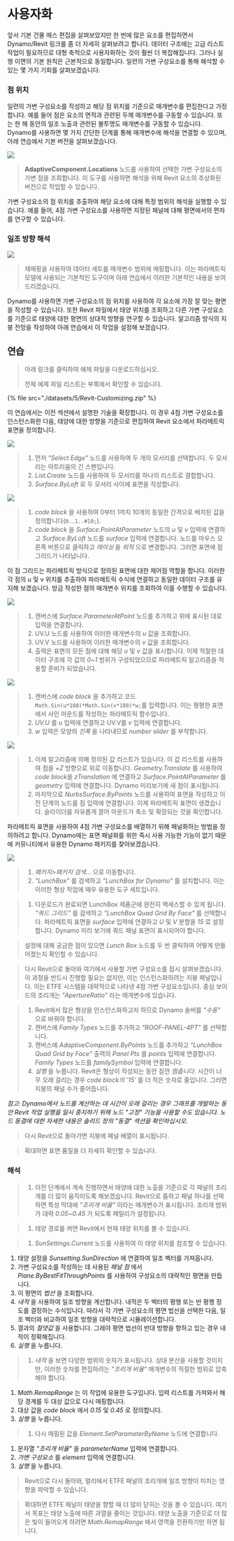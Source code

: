# 사용자화

앞서 기본 건물 매스 편집을 살펴보았지만 한 번에 많은 요소를 편집하면서 Dynamo/Revit 링크를 좀 더 자세히 살펴보려고 합니다. 데이터 구조에는 고급 리스트 작업이 필요하므로 대형 축척으로 사용자화하는 것이 훨씬 더 복잡해집니다. 그러나 실행 이면의 기본 원칙은 근본적으로 동일합니다. 일련의 가변 구성요소를 통해 해석할 수 있는 몇 가지 기회를 살펴보겠습니다.

### 점 위치

일련의 가변 구성요소를 작성하고 해당 점 위치를 기준으로 매개변수를 편집한다고 가정합니다. 예를 들어 점은 요소의 면적과 관련된 두께 매개변수를 구동할 수 있습니다. 또는 한 해 동안의 일조 노출과 관련된 불투명도 매개변수를 구동할 수 있습니다. Dynamo를 사용하면 몇 가지 간단한 단계를 통해 매개변수에 해석을 연결할 수 있으며, 아래 연습에서 기본 버전을 살펴보겠습니다.

![](./images/5/customizing-pointlocation.jpg)

> **AdaptiveComponent.Locations** 노드를 사용하여 선택한 가변 구성요소의 가변 점을 조회합니다. 이 도구를 사용하면 해석을 위해 Revit 요소의 추상화된 버전으로 작업할 수 있습니다.

가변 구성요소의 점 위치를 추출하여 해당 요소에 대해 특정 범위의 해석을 실행할 수 있습니다. 예를 들어, 4점 가변 구성요소를 사용하면 지정된 패널에 대해 평면에서의 편차를 연구할 수 있습니다.

### 일조 방향 해석

![](./images/5/customizing-solarorientationanalysis.jpg)

> 재매핑을 사용하여 데이터 세트를 매개변수 범위에 매핑합니다. 이는 파라메트릭 모델에 사용되는 기본적인 도구이며 아래 연습에서 이러한 기본적인 내용을 보여드리겠습니다.

Dynamo를 사용하면 가변 구성요소의 점 위치를 사용하여 각 요소에 가장 잘 맞는 평면을 작성할 수 있습니다. 또한 Revit 파일에서 태양 위치를 조회하고 다른 가변 구성요소를 기준으로 태양에 대한 평면의 상대적 방향을 연구할 수 있습니다. 알고리즘 방식의 지붕 전망을 작성하여 아래 연습에서 이 작업을 설정해 보겠습니다.

## 연습

> 아래 링크를 클릭하여 예제 파일을 다운로드하십시오.
>
> 전체 예제 파일 리스트는 부록에서 확인할 수 있습니다.

{% file src="./datasets/5/Revit-Customizing.zip" %}

이 연습에서는 이전 섹션에서 설명한 기술을 확장합니다. 이 경우 4점 가변 구성요소를 인스턴스화한 다음, 태양에 대한 방향을 기준으로 편집하여 Revit 요소에서 파라메트릭 표면을 정의합니다.

![](./images/5/customizing-exercise01.jpg)

> 1. 먼저 _"Select Edge"_ 노드를 사용하여 두 개의 모서리를 선택합니다. 두 모서리는 아트리움의 긴 스팬입니다.
> 2. _List.Create_ 노드를 사용하여 두 모서리를 하나의 리스트로 결합합니다.
> 3. _Surface.ByLoft_ 로 두 모서리 사이에 표면을 작성합니다.

![](./images/5/customizing-exercise02.jpg)

> 1. _code block_ 을 사용하여 0부터 1까지 10개의 동일한 간격으로 배치된 값을 정의합니다(`0..1..#10;`).
> 2. _code block_ 을 _Surface.PointAtParameter_ 노드의 *u* 및 _v_ 입력에 연결하고 _Surface.ByLoft_ 노드를 _surface_ 입력에 연결합니다. 노드를 마우스 오른쪽 버튼으로 클릭하고 _레이싱_ 을 _외적_ 으로 변경합니다. 그러면 표면에 점 그리드가 나타납니다.

이 점 그리드는 파라메트릭 방식으로 정의된 표면에 대한 제어점 역할을 합니다. 이러한 각 점의 u 및 v 위치를 추출하여 파라메트릭 수식에 연결하고 동일한 데이터 구조를 유지해 보겠습니다. 방금 작성한 점의 매개변수 위치를 조회하여 이를 수행할 수 있습니다.

![](./images/5/customizing-exercise03.jpg)

> 1. 캔버스에 _Surface.ParameterAtPoint_ 노드를 추가하고 위에 표시된 대로 입력을 연결합니다.
> 2. UV.U 노드를 사용하여 이러한 매개변수의 _u_ 값을 조회합니다.
> 3. UV.V 노드를 사용하여 이러한 매개변수의 _v_ 값을 조회합니다.
> 4. 출력은 표면의 모든 점에 대해 해당 _u_ 및 _v_ 값을 표시합니다. 이제 적절한 데이터 구조에 각 값의 _0_~_1_ 범위가 구성되었으므로 파라메트릭 알고리즘을 적용할 준비가 되었습니다.

![](./images/5/customizing-exercise04.jpg)

> 1. 캔버스에 _code block_ 을 추가하고 코드 `Math.Sin(u*180)*Math.Sin(v*180)*w;`를 입력합니다. 이는 평평한 표면에서 사인 마운드를 작성하는 파라메트릭 함수입니다.
> 2. _UV.U_ 를 _u_ 입력에 연결하고 UV.V를 _v_ 입력에 연결합니다.
> 3. _w_ 입력은 모양의 _진폭_ 을 나타내므로 _number slider_ 를 부착합니다.

![](./images/5/customizing-exercise05.jpg)

> 1. 이제 알고리즘에 의해 정의된 값 리스트가 있습니다. 이 값 리스트를 사용하여 점을 _+Z_ 방향으로 위로 이동합니다. _Geometry.Translate_ 를 사용하여 *code block*을 _zTranslation_ 에 연결하고 _Surface.PointAtParameter_ 를 _geometry_ 입력에 연결합니다. Dynamo 미리보기에 새 점이 표시됩니다.
> 2. 마지막으로 _NurbsSurface.ByPoints_ 노드를 사용하여 표면을 작성하고 이전 단계의 노드를 점 입력에 연결합니다. 이제 파라메트릭 표면이 생겼습니다. 슬라이더를 자유롭게 끌어 마운드가 축소 및 확장되는 것을 확인합니다.

파라메트릭 표면을 사용하여 4점 가변 구성요소를 배열하기 위해 패널화하는 방법을 정의하려고 합니다. Dynamo에는 표면 패널화를 위한 즉시 사용 가능한 기능이 없기 때문에 커뮤니티에서 유용한 Dynamo 패키지를 찾아보겠습니다.

![](./images/5/customizing-exercise06.jpg)

> 1. _패키지>패키지 검색..._ 으로 이동합니다.
> 2. _"LunchBox"_ 를 검색하고 _"LunchBox for Dynamo"_ 를 설치합니다. 이는 이러한 형상 작업에 매우 유용한 도구 세트입니다.

> 1. 다운로드가 완료되면 LunchBox 제품군에 완전히 액세스할 수 있게 됩니다. _"쿼드 그리드"_ 를 검색하고 _"LunchBox Quad Grid By Face"_ 를 선택합니다. 파라메트릭 표면을 _surface_ 입력에 연결하고 _U_ 및 _V_ 분할을 _15_ 로 설정합니다. Dynamo 미리 보기에 쿼드 패널 표면이 표시되어야 합니다.

> 설정에 대해 궁금한 점이 있으면 _Lunch Box_ 노드를 두 번 클릭하여 어떻게 만들어졌는지 확인할 수 있습니다.

> 다시 Revit으로 돌아와 여기에서 사용할 가변 구성요소를 잠시 살펴보겠습니다. 이 과정을 반드시 진행할 필요는 없지만, 이는 인스턴스화하려는 지붕 패널입니다. 이는 ETFE 시스템을 대략적으로 나타낸 4점 가변 구성요소입니다. 중심 보이드의 조리개는 _"ApertureRatio"_ 라는 매개변수에 있습니다.

> 1. Revit에서 많은 형상을 인스턴스화하고자 하므로 Dynamo 솔버를 _"수동"_ 으로 바꿔야 합니다.
> 2. 캔버스에 _Family Types_ 노드를 추가하고 _"ROOF-PANEL-4PT"_ 를 선택합니다.
> 3. 캔버스에 _AdaptiveComponent.ByPoints_ 노드를 추가하고 _"LunchBox Quad Grid by Face"_ 출력의 _Panel Pts_ 를 _points_ 입력에 연결합니다. _Family Types_ 노드를 _familySymbol_ 입력에 연결합니다.
> 4. _실행_ 을 누릅니다. Revit은 형상이 작성되는 동안 잠깐 _멈춥니다_. 시간이 너무 오래 걸리는 경우 _code block의 '15'_ 를 더 작은 숫자로 줄입니다. 그러면 지붕의 패널 수가 줄어듭니다.

_참고: Dynamo에서 노드를 계산하는 데 시간이 오래 걸리는 경우 그래프를 개발하는 동안 Revit 작업 실행을 일시 중지하기 위해 노드 "고정" 기능을 사용할 수도 있습니다. 노드 동결에 대한 자세한 내용은 솔리드 장의 "동결" 섹션을 확인하십시오._

> 다시 Revit으로 돌아가면 지붕에 패널 배열이 표시됩니다.

> 확대하면 표면 품질을 더 자세히 확인할 수 있습니다.

### 해석

> 1. 이전 단계에서 계속 진행하면서 태양에 대한 노출을 기준으로 각 패널의 조리개를 더 많이 움직이도록 해보겠습니다. Revit으로 줌하고 패널 하나를 선택하면 특성 막대에 _"조리개 비율"_ 이라는 매개변수가 표시됩니다. 조리개 범위가 대략 _0.05_~_0.45_ 가 되도록 패밀리가 설정됩니다.

> 1. 태양 경로를 켜면 Revit에서 현재 태양 위치를 볼 수 있습니다.

> 1. _SunSettings.Current_ 노드를 사용하여 이 태양 위치를 참조할 수 있습니다.

1. 태양 설정을 _Sunsetting.SunDirection_ 에 연결하여 일조 벡터를 가져옵니다.
2. 가변 구성요소를 작성하는 데 사용된 _패널 점_ 에서 _Plane.ByBestFitThroughPoints_ 를 사용하여 구성요소의 대략적인 평면을 만듭니다.
3. 이 평면의 _법선_ 을 조회합니다.
4. _내적_ 을 사용하여 일조 방향을 계산합니다. 내적은 두 벡터의 평행 또는 반 평행 정도를 결정하는 수식입니다. 따라서 각 가변 구성요소의 평면 법선을 선택한 다음, 일조 벡터와 비교하여 일조 방향을 대략적으로 시뮬레이션합니다.
5. 결과의 _절댓값_ 을 사용합니다. 그래야 평면 법선이 반대 방향을 향하고 있는 경우 내적이 정확해집니다.
6. _실행_ 을 누릅니다.

> 1. _내적_ 을 보면 다양한 범위의 숫자가 표시됩니다. 상대 분산을 사용할 것이지만, 이러한 숫자를 편집하려는 _"조리개 비율"_ 매개변수의 적절한 범위로 압축해야 합니다.

1. _Math.RemapRange_ 는 이 작업에 유용한 도구입니다. 입력 리스트를 가져와서 해당 경계를 두 대상 값으로 다시 매핑합니다.
2. 대상 값을 _code block_ 에서 _0.15_ 및 _0.45_ 로 정의합니다.
3. _실행_ 을 누릅니다.

> 1. 다시 매핑된 값을 _Element.SetParameterByName_ 노드에 연결합니다.

1. 문자열 _"조리개 비율"_ 을 _parameterName_ 입력에 연결합니다.
2. _가변 구성요소_ 를 _element_ 입력에 연결합니다.
3. _실행_ 을 누릅니다.

> Revit으로 다시 돌아와, 멀리에서 ETFE 패널의 조리개에 일조 방향이 미치는 영향을 파악할 수 있습니다.

> 확대하면 ETFE 패널이 태양을 향할 때 더 많이 닫히는 것을 볼 수 있습니다. 여기서 목표는 태양 노출에 따른 과열을 줄이는 것입니다. 태양 노출을 기준으로 더 많은 빛이 들어오게 하려면 _Math.RemapRange_ 에서 영역을 전환하기만 하면 됩니다.
